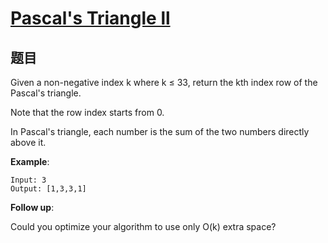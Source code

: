 # [Pascal's Triangle ll](https://leetcode-cn.com/problems/pascals-triangle-ii/)

## 题目
Given a non-negative index k where k ≤ 33, return the kth index row of the Pascal's triangle.

Note that the row index starts from 0.

In Pascal's triangle, each number is the sum of the two numbers directly above it.

**Example**:
```
Input: 3
Output: [1,3,3,1]
```

**Follow up**:

Could you optimize your algorithm to use only O(k) extra space?
